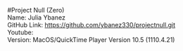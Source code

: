 #Project Null (Zero)</br>
Name: Julia Ybanez </br>
GitHub Link: https://github.com/ybanez330/projectnull.git </br>
Youtube: </br>
Version: MacOS/QuickTime Player Version 10.5 (1110.4.21)